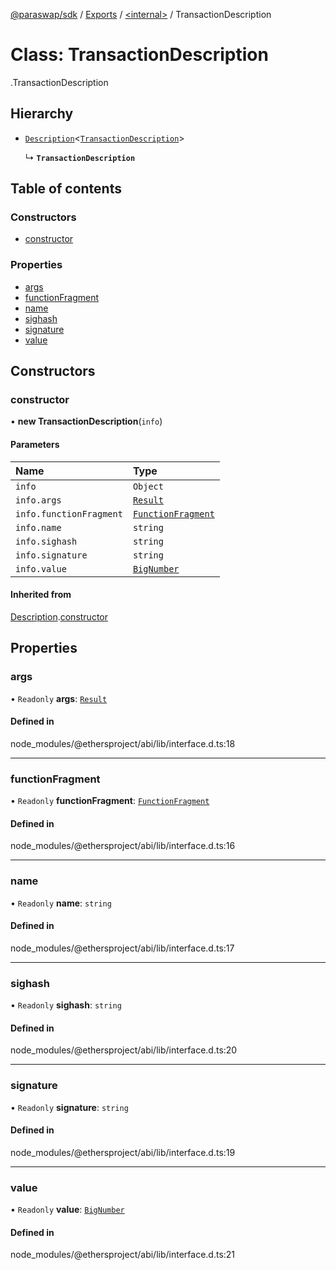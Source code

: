 [@paraswap/sdk](../README.md) / [Exports](../modules.md) / [<internal\>](../modules/internal_.md) / TransactionDescription

# Class: TransactionDescription

[<internal>](../modules/internal_.md).TransactionDescription

## Hierarchy

- [`Description`](internal_.Description.md)<[`TransactionDescription`](internal_.TransactionDescription.md)\>

  ↳ **`TransactionDescription`**

## Table of contents

### Constructors

- [constructor](internal_.TransactionDescription.md#constructor)

### Properties

- [args](internal_.TransactionDescription.md#args)
- [functionFragment](internal_.TransactionDescription.md#functionfragment)
- [name](internal_.TransactionDescription.md#name)
- [sighash](internal_.TransactionDescription.md#sighash)
- [signature](internal_.TransactionDescription.md#signature)
- [value](internal_.TransactionDescription.md#value)

## Constructors

### constructor

• **new TransactionDescription**(`info`)

#### Parameters

| Name | Type |
| :------ | :------ |
| `info` | `Object` |
| `info.args` | [`Result`](../interfaces/internal_.Result.md) |
| `info.functionFragment` | [`FunctionFragment`](internal_.FunctionFragment.md) |
| `info.name` | `string` |
| `info.sighash` | `string` |
| `info.signature` | `string` |
| `info.value` | [`BigNumber`](internal_.BigNumber-1.md) |

#### Inherited from

[Description](internal_.Description.md).[constructor](internal_.Description.md#constructor)

## Properties

### args

• `Readonly` **args**: [`Result`](../interfaces/internal_.Result.md)

#### Defined in

node_modules/@ethersproject/abi/lib/interface.d.ts:18

___

### functionFragment

• `Readonly` **functionFragment**: [`FunctionFragment`](internal_.FunctionFragment.md)

#### Defined in

node_modules/@ethersproject/abi/lib/interface.d.ts:16

___

### name

• `Readonly` **name**: `string`

#### Defined in

node_modules/@ethersproject/abi/lib/interface.d.ts:17

___

### sighash

• `Readonly` **sighash**: `string`

#### Defined in

node_modules/@ethersproject/abi/lib/interface.d.ts:20

___

### signature

• `Readonly` **signature**: `string`

#### Defined in

node_modules/@ethersproject/abi/lib/interface.d.ts:19

___

### value

• `Readonly` **value**: [`BigNumber`](internal_.BigNumber-1.md)

#### Defined in

node_modules/@ethersproject/abi/lib/interface.d.ts:21
